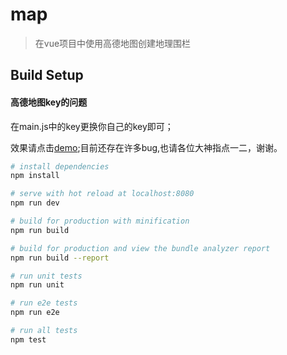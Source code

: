 # map

> 在vue项目中使用高德地图创建地理围栏

## Build Setup

#### 高德地图key的问题
在main.js中的key更换你自己的key即可；

效果请点击[demo](http://www.zhanglin168.cn/map/index.html);目前还存在许多bug,也请各位大神指点一二，谢谢。
``` bash
# install dependencies
npm install

# serve with hot reload at localhost:8080
npm run dev

# build for production with minification
npm run build

# build for production and view the bundle analyzer report
npm run build --report

# run unit tests
npm run unit

# run e2e tests
npm run e2e

# run all tests
npm test
```
